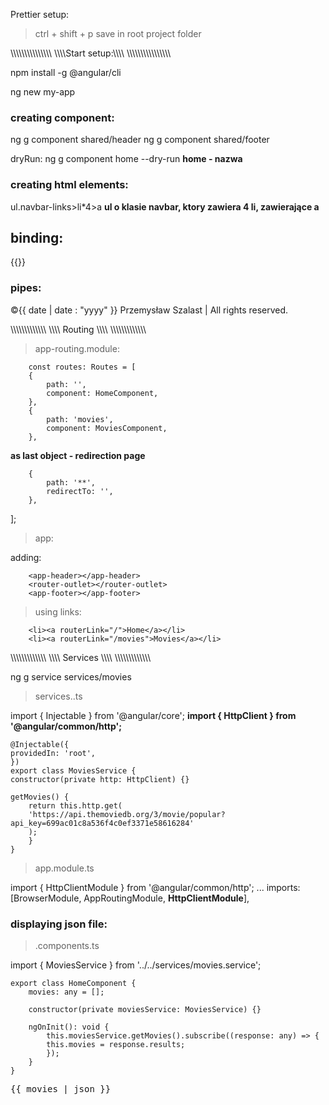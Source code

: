 Prettier setup:

> ctrl + shift + p
> save in root project folder

\\\\\\\\\\\\\\\\\\\\\\\\\\\\\\
\\\\\\\\Start setup:\\\\\\\\
\\\\\\\\\\\\\\\\\\\\\\\\\\\\\\\

npm install -g @angular/cli

ng new my-app

### creating component:

ng g component shared/header
ng g component shared/footer

dryRun: ng g component home --dry-run **home - nazwa**

### creating html elements:

ul.navbar-links>li\*4>a **ul o klasie navbar, ktory zawiera 4 li, zawierające a**

## binding:

{{}}

### pipes:

<span
    >©{{ date | date : "yyyy" }} Przemysław Szalast | All rights reserved.
</span>

\\\\\\\\\\\\\\\\\\\\\\\\\\
\\\\\\\\ Routing \\\\\\\\
\\\\\\\\\\\\\\\\\\\\\\\\\\

> app-routing.module:

        const routes: Routes = [
        {
            path: '',
            component: HomeComponent,
        },
        {
            path: 'movies',
            component: MoviesComponent,
        },

**as last object - redirection page**

        {
            path: '**',
            redirectTo: '',
        },

];

> app:

adding: <router-outlet>

        <app-header></app-header>
        <router-outlet></router-outlet>
        <app-footer></app-footer>

> using links:

        <li><a routerLink="/">Home</a></li>
        <li><a routerLink="/movies">Movies</a></li>

\\\\\\\\\\\\\\\\\\\\\\\\\\
\\\\\\\\ Services \\\\\\\\
\\\\\\\\\\\\\\\\\\\\\\\\\\

ng g service services/movies

> services.<name>.ts

import { Injectable } from '@angular/core';
**import { HttpClient } from '@angular/common/http';**

    @Injectable({
    providedIn: 'root',
    })
    export class MoviesService {
    constructor(private http: HttpClient) {}

    getMovies() {
        return this.http.get(
        'https://api.themoviedb.org/3/movie/popular?api_key=699ac01c8a536f4c0ef3371e58616284'
        );
        }
    }

> app.module.ts

import { HttpClientModule } from '@angular/common/http';
...
imports: [BrowserModule, AppRoutingModule, **HttpClientModule**],

### displaying json file:

> <nazwa>.components.ts

import { MoviesService } from '../../services/movies.service';

    export class HomeComponent {
        movies: any = [];

        constructor(private moviesService: MoviesService) {}

        ngOnInit(): void {
            this.moviesService.getMovies().subscribe((response: any) => {
            this.movies = response.results;
            });
        }
    }

<pre>{{ movies | json }}</pre>
